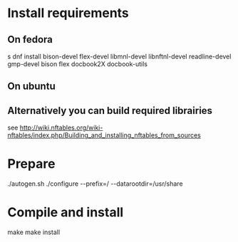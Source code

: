 # Install requirements

## On fedora

s dnf install bison-devel flex-devel libmnl-devel libnftnl-devel readline-devel gmp-devel bison flex docbook2X docbook-utils

## On ubuntu

## Alternatively you can build required librairies

see http://wiki.nftables.org/wiki-nftables/index.php/Building_and_installing_nftables_from_sources

# Prepare

./autogen.sh
./configure --prefix=/ --datarootdir=/usr/share

# Compile and install

make
make install


